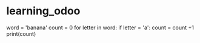 # learning_odoo
word = 'banana'
count = 0
for letter in word:
    if letter = 'a':
        count = count +1
print(count)
